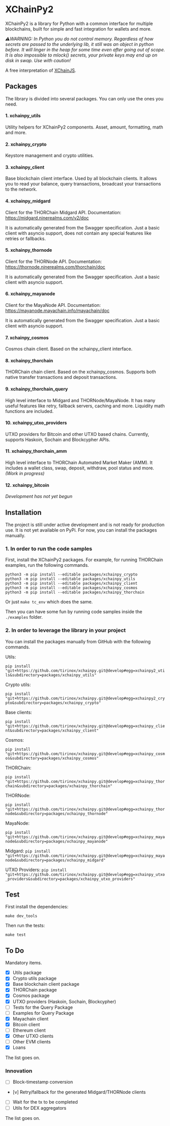 # XChainPy2

XChainPy2 is a library for Python with a common interface for multiple blockchains, built for simple and fast
integration for wallets and more.

_⚠️WARNING: In Python you do not control memory. Regardless of how secrets are passed to the underlying lib, it still was an object in python before. It will linger in the heap for some time even after going out of scope. It is also impossible to mlock() secrets, your private keys may end up on disk in swap. Use with caution!_

A free interpretation of [XChainJS](https://xchainjs.org/).

## Packages

The library is divided into several packages. You can only use the ones you need.

#### 1. xchainpy_utils

Utility helpers for XChainPy2 components. Asset, amount, formatting, math and more.

#### 2. xchainpy_crypto

Keystore management and crypto utilities.

#### 3. xchainpy_client

Base blockchain client interface. Used by all blockchain clients.
It allows you to read your balance, query transactions, broadcast your transactions to the network.

#### 4. xchainpy_midgard

Client for the THORChain Midgard API. Documentation: https://midgard.ninerealms.com/v2/doc

It is automatically generated from the Swagger specification. Just a basic client with asyncio support, does not contain any special features like retries or fallbacks.

#### 5. xchainpy_thornode

Client for the THORNode API. Documentation: https://thornode.ninerealms.com/thorchain/doc

It is automatically generated from the Swagger specification. Just a basic client with asyncio support.

#### 6. xchainpy_mayanode

Client for the MayaNode API. Documentation: https://mayanode.mayachain.info/mayachain/doc

It is automatically generated from the Swagger specification. Just a basic client with asyncio support.

#### 7. xchainpy_cosmos

Cosmos chain client. Based on the xchainpy_client interface.

#### 8. xchainpy_thorchain

THORChain chain client. Based on the xchainpy_cosmos.
Supports both native transfer transactions and deposit transactions.

#### 9. xchainpy_thorchain_query

High level interface to Midgard and THORNode/MayaNode. It has many useful features like retry, fallback servers, caching and more. Liquidity math functions are included. 

#### 10. xchainpy_utxo_providers

UTXO providers for Bitcoin and other UTXO based chains. Currently, supports Haskoin, Sochain and Blockcypher APIs.

#### 11. xchainpy_thorchain_amm

High level interface to THORChain Automated Market Maker (AMM). It includes a wallet class, swap, deposit, withdraw, pool status and more. *(Work in progress)*

#### 12. xchainpy_bitcoin
*Development has not yet begun*


## Installation

The project is still under active development and is not ready for production use.
It is not yet available on PyPi.
For now, you can install the packages manually.

### 1. In order to run the code samples

First, install the XChainPy2 packages. For example, for running THORChain examples, run the following commands.

```
python3 -m pip install --editable packages/xchainpy_crypto
python3 -m pip install --editable packages/xchainpy_utils
python3 -m pip install --editable packages/xchainpy_client
python3 -m pip install --editable packages/xchainpy_cosmos
python3 -m pip install --editable packages/xchainpy_thorchain
```

Or just `make tc_env` which does the same.

Then you can have some fun by running code samples inside the `./examples` folder.

### 2. In order to leverage the library in your project

You can install the packages manually from GitHub with the following commands.

Utils:

`pip install "git+https://github.com/tirinox/xchainpy.git@develop#egg=xchainpy2_utils&subdirectory=packages/xchainpy_utils"`

Crypto utils:

`pip install "git+https://github.com/tirinox/xchainpy.git@develop#egg=xchainpy2_crypto&subdirectory=packages/xchainpy_crypto"`

Base clients:

`pip install "git+https://github.com/tirinox/xchainpy.git@develop#egg=xchainpy_client&subdirectory=packages/xchainpy_client"`

Cosmos:

`pip install "git+https://github.com/tirinox/xchainpy.git@develop#egg=xchainpy_cosmos&subdirectory=packages/xchainpy_cosmos"`

THORChain:

`pip install "git+https://github.com/tirinox/xchainpy.git@develop#egg=xchainpy_thorchain&subdirectory=packages/xchainpy_thorchain"`

THORNode:

`pip install "git+https://github.com/tirinox/xchainpy.git@develop#egg=xchainpy_thornode&subdirectory=packages/xchainpy_thornode"`

MayaNode:

`pip install "git+https://github.com/tirinox/xchainpy.git@develop#egg=xchainpy_mayanode&subdirectory=packages/xchainpy_mayanode"`

Midgard:
`pip install "git+https://github.com/tirinox/xchainpy.git@develop#egg=xchainpy_mayanode&subdirectory=packages/xchainpy_midgard"`

UTXO Providers:
`pip install "git+https://github.com/tirinox/xchainpy.git@develop#egg=xchainpy_utxo_providers&subdirectory=packages/xchainpy_utxo_providers"`

## Test

First install the dependencies:

`make dev_tools`

Then run the tests:

`make test`

## To Do

Mandatory items.

- [x] Utils package
- [x] Crypto utils package
- [x] Base blockchain client package
- [x] THORChain package
- [x] Cosmos package
- [x] UTXO providers (Haskoin, Sochain, Blockcypher)
- [ ] Tests for the Query Package
- [ ] Examples for Query Package
- [x] Mayachain client
- [x] Bitcoin client
- [ ] Ethereum client
- [x] Other UTXO clients
- [ ] Other EVM clients
- [x] Loans

The list goes on.

### Innovation

- [ ] Block-timestamp conversion
- [v] Retry/fallback for the generated Midgard/THORNode clients
- [ ] Wait for the tx to be completed
- [ ] Utils for DEX aggregators

The list goes on.